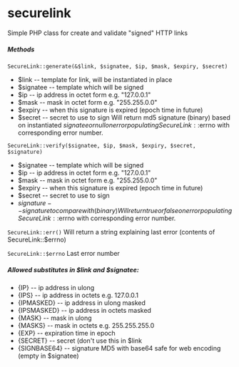 # securelink
Simple PHP class for create and validate "signed" HTTP links
##### Methods
`SecureLink::generate(&$link, $signatee, $ip, $mask, $expiry, $secret)`
* $link -- template for link, will be instantiated in place
* $signatee -- template which will be signed
* $ip -- ip address in octet form e.g. "127.0.0.1"
* $mask -- mask in octet form e.g. "255.255.0.0"
* $expiry -- when this signature is expired (epoch time in future)
* $secret -- secret to use to sign
Will return md5 signature (binary) based on instantiated $signatee or null on error populating SecureLink::$errno with corresponding error number.

`SecureLink::verify($signatee, $ip, $mask, $expiry, $secret, $signature)`
* $signatee -- template which will be signed
* $ip -- ip address in octet form e.g. "127.0.0.1"
* $mask -- mask in octet form e.g. "255.255.0.0"
* $expiry -- when this signature is expired (epoch time in future)
* $secret -- secret to use to sign
* $signature -- signature to compare with (binary)
Will return true or false on error populating SecureLink::$errno with corresponding error number.

`SecureLink::err()`
Will return a string explaining last error (contents of SecureLink::$errno)

`SecureLink::$errno`
Last error number

##### Allowed substitutes in $link and $signatee:
* {IP} -- ip address in ulong
* {IPS} -- ip address in octets e.g. 127.0.0.1
* {IPMASKED} -- ip address in ulong masked
* {IPSMASKED} -- ip address in octets masked
* {MASK} -- mask in ulong
* {MASKS} -- mask in octets e.g. 255.255.255.0
* {EXP} -- expiration time in epoch
* {SECRET} -- secret (don't use this in $link
* {SIGNBASE64} -- signature MD5 with base64 safe for web encoding (empty in $signatee)


